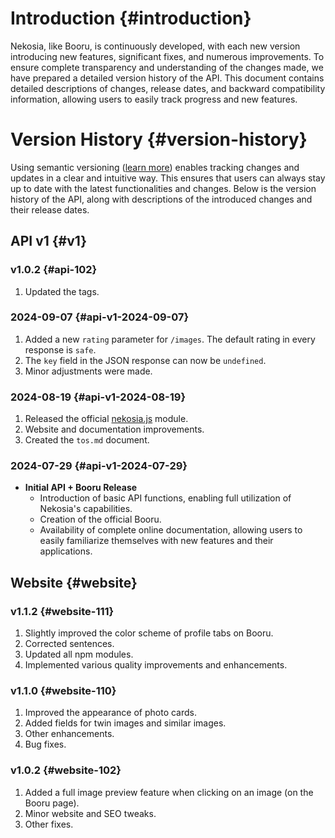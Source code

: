 [//]: # (Title: Changelog - Nekosia API Docs)
[//]: # (Description: Detailed version history of Nekosia API, including updates, new features, and compatibility notes.)
[//]: # (Tags: changelog, changelogs, nekosia changelog, nekosia api changelog, nekosia api version history, nekosia version history, nekosia api docs changelog, version history, api updates, nekosia updates)
[//]: # (Canonical: changelog)
[//]: # (Creation date: 2024-07-29)
[//]: # (Last update: 2024-09-04)
[//]: # (Contributors: Sefinek)

# Introduction {#introduction}
Nekosia, like Booru, is continuously developed, with each new version introducing new features, significant fixes, and numerous improvements.
To ensure complete transparency and understanding of the changes made, we have prepared a detailed version history of the API.
This document contains detailed descriptions of changes, release dates, and backward compatibility information, allowing users to easily track progress and new features.

# Version History {#version-history}
Using semantic versioning ([learn more](https://nekosia.cat/documentation?page=introduction)) enables tracking changes and updates in a clear and intuitive way.
This ensures that users can always stay up to date with the latest functionalities and changes.
Below is the version history of the API, along with descriptions of the introduced changes and their release dates.


## API v1 {#v1}

### v1.0.2 {#api-102}
1. Updated the tags.

### 2024-09-07 {#api-v1-2024-09-07}
1. Added a new `rating` parameter for `/images`. The default rating in every response is `safe`.
2. The `key` field in the JSON response can now be `undefined`.
3. Minor adjustments were made.

### 2024-08-19 {#api-v1-2024-08-19}
1. Released the official [nekosia.js](https://www.npmjs.com/package/nekosia.js) module.
2. Website and documentation improvements.
3. Created the `tos.md` document.

### 2024-07-29 {#api-v1-2024-07-29}
- **Initial API + Booru Release**
  - Introduction of basic API functions, enabling full utilization of Nekosia's capabilities.
  - Creation of the official Booru.
  - Availability of complete online documentation, allowing users to easily familiarize themselves with new features and their applications.


## Website {#website}

### v1.1.2 {#website-111}
1. Slightly improved the color scheme of profile tabs on Booru.
2. Corrected sentences.
3. Updated all npm modules.
4. Implemented various quality improvements and enhancements.

### v1.1.0 {#website-110}
1. Improved the appearance of photo cards.
2. Added fields for twin images and similar images.
3. Other enhancements.
4. Bug fixes.

### v1.0.2 {#website-102}
1. Added a full image preview feature when clicking on an image (on the Booru page).
2. Minor website and SEO tweaks.
3. Other fixes.
